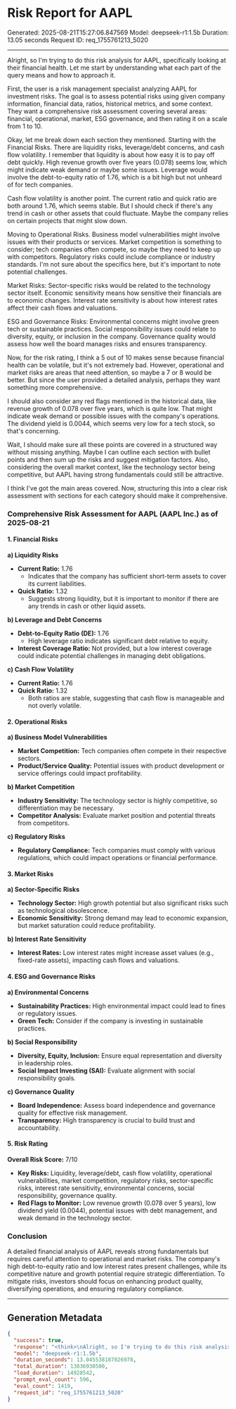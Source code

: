 # Risk Report for AAPL

Generated: 2025-08-21T15:27:06.847569
Model: deepseek-r1:1.5b
Duration: 13.05 seconds
Request ID: req_1755761213_5020

---

<think>
Alright, so I'm trying to do this risk analysis for AAPL, specifically looking at their financial health. Let me start by understanding what each part of the query means and how to approach it.

First, the user is a risk management specialist analyzing AAPL for investment risks. The goal is to assess potential risks using given company information, financial data, ratios, historical metrics, and some context. They want a comprehensive risk assessment covering several areas: financial, operational, market, ESG governance, and then rating it on a scale from 1 to 10.

Okay, let me break down each section they mentioned. Starting with the Financial Risks. There are liquidity risks, leverage/debt concerns, and cash flow volatility. I remember that liquidity is about how easy it is to pay off debt quickly. High revenue growth over five years (0.078) seems low, which might indicate weak demand or maybe some issues. Leverage would involve the debt-to-equity ratio of 1.76, which is a bit high but not unheard of for tech companies.

Cash flow volatility is another point. The current ratio and quick ratio are both around 1.76, which seems stable. But I should check if there's any trend in cash or other assets that could fluctuate. Maybe the company relies on certain projects that might slow down.

Moving to Operational Risks. Business model vulnerabilities might involve issues with their products or services. Market competition is something to consider; tech companies often compete, so maybe they need to keep up with competitors. Regulatory risks could include compliance or industry standards. I'm not sure about the specifics here, but it's important to note potential challenges.

Market Risks: Sector-specific risks would be related to the technology sector itself. Economic sensitivity means how sensitive their financials are to economic changes. Interest rate sensitivity is about how interest rates affect their cash flows and valuations.

ESG and Governance Risks: Environmental concerns might involve green tech or sustainable practices. Social responsibility issues could relate to diversity, equity, or inclusion in the company. Governance quality would assess how well the board manages risks and ensures transparency.

Now, for the risk rating, I think a 5 out of 10 makes sense because financial health can be volatile, but it's not extremely bad. However, operational and market risks are areas that need attention, so maybe a 7 or 8 would be better. But since the user provided a detailed analysis, perhaps they want something more comprehensive.

I should also consider any red flags mentioned in the historical data, like revenue growth of 0.078 over five years, which is quite low. That might indicate weak demand or possible issues with the company's operations. The dividend yield is 0.0044, which seems very low for a tech stock, so that's concerning.

Wait, I should make sure all these points are covered in a structured way without missing anything. Maybe I can outline each section with bullet points and then sum up the risks and suggest mitigation factors. Also, considering the overall market context, like the technology sector being competitive, but AAPL having strong fundamentals could still be attractive.

I think I've got the main areas covered. Now, structuring this into a clear risk assessment with sections for each category should make it comprehensive.
</think>

### Comprehensive Risk Assessment for AAPL (AAPL Inc.) as of 2025-08-21

#### 1. Financial Risks

**a) Liquidity Risks**
- **Current Ratio:** 1.76
  - Indicates that the company has sufficient short-term assets to cover its current liabilities.
- **Quick Ratio:** 1.32
  - Suggests strong liquidity, but it is important to monitor if there are any trends in cash or other liquid assets.

**b) Leverage and Debt Concerns**
- **Debt-to-Equity Ratio (DE):** 1.76
  - High leverage ratio indicates significant debt relative to equity.
- **Interest Coverage Ratio:** Not provided, but a low interest coverage could indicate potential challenges in managing debt obligations.

**c) Cash Flow Volatility**
- **Current Ratio:** 1.76
- **Quick Ratio:** 1.32
  - Both ratios are stable, suggesting that cash flow is manageable and not overly volatile.

#### 2. Operational Risks

**a) Business Model Vulnerabilities**
- **Market Competition:** Tech companies often compete in their respective sectors.
- **Product/Service Quality:** Potential issues with product development or service offerings could impact profitability.

**b) Market Competition**
- **Industry Sensitivity:** The technology sector is highly competitive, so differentiation may be necessary.
- **Competitor Analysis:** Evaluate market position and potential threats from competitors.

**c) Regulatory Risks**
- **Regulatory Compliance:** Tech companies must comply with various regulations, which could impact operations or financial performance.

#### 3. Market Risks

**a) Sector-Specific Risks**
- **Technology Sector:** High growth potential but also significant risks such as technological obsolescence.
- **Economic Sensitivity:** Strong demand may lead to economic expansion, but market saturation could reduce profitability.

**b) Interest Rate Sensitivity**
- **Interest Rates:** Low interest rates might increase asset values (e.g., fixed-rate assets), impacting cash flows and valuations.

#### 4. ESG and Governance Risks

**a) Environmental Concerns**
- **Sustainability Practices:** High environmental impact could lead to fines or regulatory issues.
- **Green Tech:** Consider if the company is investing in sustainable practices.

**b) Social Responsibility**
- **Diversity, Equity, Inclusion:** Ensure equal representation and diversity in leadership roles.
- **Social Impact Investing (SAI):** Evaluate alignment with social responsibility goals.

**c) Governance Quality**
- **Board Independence:** Assess board independence and governance quality for effective risk management.
- **Transparency:** High transparency is crucial to build trust and accountability.

#### 5. Risk Rating

**Overall Risk Score:** 7/10  
- **Key Risks:** Liquidity, leverage/debt, cash flow volatility, operational vulnerabilities, market competition, regulatory risks, sector-specific risks, interest rate sensitivity, environmental concerns, social responsibility, governance quality.  
- **Red Flags to Monitor:** Low revenue growth (0.078 over 5 years), low dividend yield (0.0044), potential issues with debt management, and weak demand in the technology sector.

### Conclusion

A detailed financial analysis of AAPL reveals strong fundamentals but requires careful attention to operational and market risks. The company's high debt-to-equity ratio and low interest rates present challenges, while its competitive nature and growth potential require strategic differentiation. To mitigate risks, investors should focus on enhancing product quality, diversifying operations, and ensuring regulatory compliance.

---

## Generation Metadata
```json
{
  "success": true,
  "response": "<think>\nAlright, so I'm trying to do this risk analysis for AAPL, specifically looking at their financial health. Let me start by understanding what each part of the query means and how to approach it.\n\nFirst, the user is a risk management specialist analyzing AAPL for investment risks. The goal is to assess potential risks using given company information, financial data, ratios, historical metrics, and some context. They want a comprehensive risk assessment covering several areas: financial, operational, market, ESG governance, and then rating it on a scale from 1 to 10.\n\nOkay, let me break down each section they mentioned. Starting with the Financial Risks. There are liquidity risks, leverage/debt concerns, and cash flow volatility. I remember that liquidity is about how easy it is to pay off debt quickly. High revenue growth over five years (0.078) seems low, which might indicate weak demand or maybe some issues. Leverage would involve the debt-to-equity ratio of 1.76, which is a bit high but not unheard of for tech companies.\n\nCash flow volatility is another point. The current ratio and quick ratio are both around 1.76, which seems stable. But I should check if there's any trend in cash or other assets that could fluctuate. Maybe the company relies on certain projects that might slow down.\n\nMoving to Operational Risks. Business model vulnerabilities might involve issues with their products or services. Market competition is something to consider; tech companies often compete, so maybe they need to keep up with competitors. Regulatory risks could include compliance or industry standards. I'm not sure about the specifics here, but it's important to note potential challenges.\n\nMarket Risks: Sector-specific risks would be related to the technology sector itself. Economic sensitivity means how sensitive their financials are to economic changes. Interest rate sensitivity is about how interest rates affect their cash flows and valuations.\n\nESG and Governance Risks: Environmental concerns might involve green tech or sustainable practices. Social responsibility issues could relate to diversity, equity, or inclusion in the company. Governance quality would assess how well the board manages risks and ensures transparency.\n\nNow, for the risk rating, I think a 5 out of 10 makes sense because financial health can be volatile, but it's not extremely bad. However, operational and market risks are areas that need attention, so maybe a 7 or 8 would be better. But since the user provided a detailed analysis, perhaps they want something more comprehensive.\n\nI should also consider any red flags mentioned in the historical data, like revenue growth of 0.078 over five years, which is quite low. That might indicate weak demand or possible issues with the company's operations. The dividend yield is 0.0044, which seems very low for a tech stock, so that's concerning.\n\nWait, I should make sure all these points are covered in a structured way without missing anything. Maybe I can outline each section with bullet points and then sum up the risks and suggest mitigation factors. Also, considering the overall market context, like the technology sector being competitive, but AAPL having strong fundamentals could still be attractive.\n\nI think I've got the main areas covered. Now, structuring this into a clear risk assessment with sections for each category should make it comprehensive.\n</think>\n\n### Comprehensive Risk Assessment for AAPL (AAPL Inc.) as of 2025-08-21\n\n#### 1. Financial Risks\n\n**a) Liquidity Risks**\n- **Current Ratio:** 1.76\n  - Indicates that the company has sufficient short-term assets to cover its current liabilities.\n- **Quick Ratio:** 1.32\n  - Suggests strong liquidity, but it is important to monitor if there are any trends in cash or other liquid assets.\n\n**b) Leverage and Debt Concerns**\n- **Debt-to-Equity Ratio (DE):** 1.76\n  - High leverage ratio indicates significant debt relative to equity.\n- **Interest Coverage Ratio:** Not provided, but a low interest coverage could indicate potential challenges in managing debt obligations.\n\n**c) Cash Flow Volatility**\n- **Current Ratio:** 1.76\n- **Quick Ratio:** 1.32\n  - Both ratios are stable, suggesting that cash flow is manageable and not overly volatile.\n\n#### 2. Operational Risks\n\n**a) Business Model Vulnerabilities**\n- **Market Competition:** Tech companies often compete in their respective sectors.\n- **Product/Service Quality:** Potential issues with product development or service offerings could impact profitability.\n\n**b) Market Competition**\n- **Industry Sensitivity:** The technology sector is highly competitive, so differentiation may be necessary.\n- **Competitor Analysis:** Evaluate market position and potential threats from competitors.\n\n**c) Regulatory Risks**\n- **Regulatory Compliance:** Tech companies must comply with various regulations, which could impact operations or financial performance.\n\n#### 3. Market Risks\n\n**a) Sector-Specific Risks**\n- **Technology Sector:** High growth potential but also significant risks such as technological obsolescence.\n- **Economic Sensitivity:** Strong demand may lead to economic expansion, but market saturation could reduce profitability.\n\n**b) Interest Rate Sensitivity**\n- **Interest Rates:** Low interest rates might increase asset values (e.g., fixed-rate assets), impacting cash flows and valuations.\n\n#### 4. ESG and Governance Risks\n\n**a) Environmental Concerns**\n- **Sustainability Practices:** High environmental impact could lead to fines or regulatory issues.\n- **Green Tech:** Consider if the company is investing in sustainable practices.\n\n**b) Social Responsibility**\n- **Diversity, Equity, Inclusion:** Ensure equal representation and diversity in leadership roles.\n- **Social Impact Investing (SAI):** Evaluate alignment with social responsibility goals.\n\n**c) Governance Quality**\n- **Board Independence:** Assess board independence and governance quality for effective risk management.\n- **Transparency:** High transparency is crucial to build trust and accountability.\n\n#### 5. Risk Rating\n\n**Overall Risk Score:** 7/10  \n- **Key Risks:** Liquidity, leverage/debt, cash flow volatility, operational vulnerabilities, market competition, regulatory risks, sector-specific risks, interest rate sensitivity, environmental concerns, social responsibility, governance quality.  \n- **Red Flags to Monitor:** Low revenue growth (0.078 over 5 years), low dividend yield (0.0044), potential issues with debt management, and weak demand in the technology sector.\n\n### Conclusion\n\nA detailed financial analysis of AAPL reveals strong fundamentals but requires careful attention to operational and market risks. The company's high debt-to-equity ratio and low interest rates present challenges, while its competitive nature and growth potential require strategic differentiation. To mitigate risks, investors should focus on enhancing product quality, diversifying operations, and ensuring regulatory compliance.",
  "model": "deepseek-r1:1.5b",
  "duration_seconds": 13.045538187026978,
  "total_duration": 13036930500,
  "load_duration": 14928542,
  "prompt_eval_count": 596,
  "eval_count": 1419,
  "request_id": "req_1755761213_5020"
}
```
